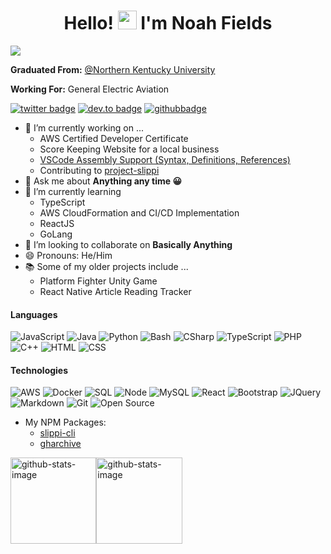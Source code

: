 <h1 align="center">Hello! <img src="https://media.giphy.com/media/hvRJCLFzcasrR4ia7z/giphy.gif" alt="waving-hand" width="30px"> I'm Noah Fields</h1>


![](https://komarev.com/ghpvc/?username=ogoodness&color=green)

**Graduated From:** [@Northern Kentucky University](https://www.nku.edu)

**Working For:** General Electric Aviation

[![twitter badge](https://img.shields.io/badge/-@NoahFields_-%231FA1F1?style=flat&logo=twitter&logoColor=white)](https://twitter.com/NoahFields_)
[![dev.to badge](https://img.shields.io/badge/-Noah_Fields-%230177B5?style=flat&logo=linkedin)](https://www.linkedin.com/in/-NoahFields)
[![githubbadge](https://img.shields.io/github/followers/OGoodness?style=social)](https://github.com/OGoodness)

- 🔭 I’m currently working on ...
  - AWS Certified Developer Certificate
  - Score Keeping Website for a local business
  - [VSCode Assembly Support (Syntax, Definitions, References)](https://github.com/OGoodness/VSCode-PowerPC-Syntax)
  - Contributing to [project-slippi](https://github.com/project-slippi)
- 💬 Ask me about **Anything any time 😀**
- 🌱 I’m currently learning 
  - TypeScript
  - AWS CloudFormation and CI/CD Implementation
  - ReactJS
  - GoLang
- 👯 I’m looking to collaborate on **Basically Anything**
- 😄 Pronouns: He/Him
- 📚 Some of my older projects include ...
  - Platform Fighter Unity Game
  - React Native Article Reading Tracker



#### Languages

![JavaScript](https://img.shields.io/badge/-JavaScript-fff?&logo=JavaScript&logoColor=ddc508)
![Java](https://img.shields.io/badge/-Java-fff?&logo=Java&logoColor=007396)
![Python](https://img.shields.io/badge/-Python-fff?&logo=python&logoColor=green)
![Bash](https://img.shields.io/badge/-Bash-fff?&logo=Linux&logoColor=black)
![CSharp](https://img.shields.io/badge/-CSharp-fff?&logo=c-sharp&logoColor=blue)
![TypeScript](https://img.shields.io/badge/-TypeScript-fff?&logo=TypeScript&logoColor=007ACC)
![PHP](https://img.shields.io/badge/-PHP-fff?&logo=PHP)
![C++](https://img.shields.io/badge/-C++-fff?&logo=c%2b%2b&logoColor=00599C)
![HTML](https://img.shields.io/badge/-HTML-fff?&logo=HTML5)
![CSS](https://img.shields.io/badge/-CSS-fff?&logo=CSS3&logoColor=blue)


#### Technologies
![AWS](https://img.shields.io/badge/-AWS-fff?&logo=Amazon-AWS&logoColor=232F3E)
![Docker](https://img.shields.io/badge/-Docker-fff?style=flat&logo=Docker)
![SQL](https://img.shields.io/badge/-SQL-fff?style=flat&logo=Microsoft-SQL-Server&logoColor=blue)
![Node](https://img.shields.io/badge/-Node-fff?style=flat&logo=node.js)
![MySQL](https://img.shields.io/badge/-MySQL-fff?style=flat&logo=mysql)
![React](https://img.shields.io/badge/-React-fff?style=flat&logo=react&logoColor=0078D7)
![Bootstrap](https://img.shields.io/badge/-Bootstrap-fff?style=flat&logo=bootstrap&logoColor=563D7C)
![JQuery](https://img.shields.io/badge/-JQuery-fff?style=flat&logo=jquery&logoColor=blue)
![Markdown](https://img.shields.io/badge/-Markdown-fff?style=flat&logo=markdown&logoColor=black)
![Git](https://img.shields.io/badge/-Git-fff?style=flat&logo=git)
![Open Source](https://img.shields.io/badge/-Open%20Source-fff?style=flat&logo=open-source-Initiative)

- My NPM Packages:
  - [slippi-cli](https://www.npmjs.com/package/slippi-cli)
  - [gharchive](https://www.npmjs.com/package/gharchive)

<!-- <a href="https://www.input-fields.com/"> -->
  <img alt="github-stats-image" height="137.3px" src="https://github-readme-stats.vercel.app/api?username=ogoodness&hide_title=true&hide_border=true&show_icons=true&include_all_commits=true&count_private=true&line_height=21&text_color=000&icon_color=000&theme=graywhite" /><!-- wi*quL3fcV --><img height="137.3px" alt="github-stats-image" src="https://github-readme-stats.vercel.app/api/top-langs/?username=ogoodness&hide=html&hide_title=true&hide_border=true&layout=compact&langs_count=7&exclude_repo=comp426&text_color=000&icon_color=ffftheme=graywhite" />
<!-- </a> -->





<!--
**OGoodness/OGoodness** is a ✨ _special_ ✨ repository because its `README.md` (this file) appears on your GitHub profile.

Here are some ideas to get you started:

- 🔭 I’m currently working on ...
- 🌱 I’m currently learning ...
- 👯 I’m looking to collaborate on ...
- 🤔 I’m looking for help with ...
- 💬 Ask me about ...
- 📫 How to reach me: ...
- 😄 Pronouns: ...
- ⚡ Fun fact: ...
-->
